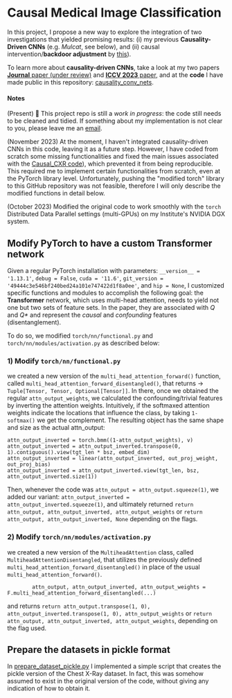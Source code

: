 # Causal Medical Image Classification 

In this project, I propose a new way to explore the integration of two investigations that yielded promising results: (i) my previous **Causality-Driven CNNs** (e.g. _Mulcat_, see below), and (ii) causal intervention/**backdoor adjustment** by [this](https://github.com/zc2024/Causal_CXR)).

To learn more about **causality-driven CNNs**, take a look at my two papers [**Journal** paper (under review)](https://arxiv.org/abs/2309.10399) and [**ICCV 2023** paper](https://openaccess.thecvf.com/content/ICCV2023W/CVAMD/html/Carloni_Causality-Driven_One-Shot_Learning_for_Prostate_Cancer_Grading_from_MRI_ICCVW_2023_paper.html), and at the **code** I have made public in this repository: [causality_conv_nets](https://github.com/gianlucarloni/causality_conv_nets).

#### Notes
(Present) :construction: This project repo is still a _work in progress_: the code still needs to be cleaned and tidied. If something about my implementation is not clear to you, please leave me an [email](mailto:gianluca.carloni@isti.cnr.it).

(November 2023) At the moment, I haven't integrated causality-driven CNNs in this code, leaving it as a future step. However, I have coded from scratch some missing functionalities and fixed the main issues associated with the [Causal_CXR code](https://github.com/zc2024/Causal_CXR)), which prevented it from being reproducible. This required me to implement certain functionalities from scratch, even at the PyTorch library level. Unfortunately, pushing the "modified torch" library to this GitHub repository was not feasible, therefore I will only describe the modified functions in detail below.

(October 2023) Modified the original code to work smoothly with the `torch` Distributed Data Parallel settings (multi-GPUs) on my Institute's NVIDIA DGX system.

## Modify PyTorch to have a custom Transformer network

Given a regular PyTorch installation with parameters:
`__version__ = '1.13.1'`, `debug = False`, `cuda = '11.6'`, `git_version = '49444c3e546bf240bed24a101e747422d1f8a0ee'`, and `hip = None`,
I customized specific functions and modules  to accomplish the following goal: the **Transformer** network, which uses multi-head attention, needs to yield not one but two sets of feature sets. In the paper, they are associated with _Q_ and _Q*_ and represent the _causal_ and _confounding_ features (disentanglement).

To do so, we modified `torch/nn/functional.py` and `torch/nn/modules/activation.py` as described below:

### 1) Modify `torch/nn/functional.py`

we created a new version of the `multi_head_attention_forward()` function, called `multi_head_attention_forward_disentangled()`, that returns -> `Tuple[Tensor, Tensor, Optional[Tensor]]`. In there, once we obtained the regular `attn_output_weights`, we calculated the confounding/trivial features by inverting the attention weights. Intuitively, if the softmaxed attention weights indicate the locations that influence the class, by taking `1-softmax()` we get the complement. The resulting object has the same shape and size as the actual attn_output:

```
attn_output_inverted = torch.bmm((1-attn_output_weights), v)
attn_output_inverted = attn_output_inverted.transpose(0, 1).contiguous().view(tgt_len * bsz, embed_dim)
attn_output_inverted = linear(attn_output_inverted, out_proj_weight, out_proj_bias)
attn_output_inverted = attn_output_inverted.view(tgt_len, bsz, attn_output_inverted.size(1))
```
    
Then, whenever the code was `attn_output = attn_output.squeeze(1)`, we added our variant: `attn_output_inverted = attn_output_inverted.squeeze(1)`, and ultimately returned `return attn_output, attn_output_inverted, attn_output_weights` or `return attn_output, attn_output_inverted, None` depending on the flags.

### 2) Modify `torch/nn/modules/activation.py`

we created a new version of the `MultiheadAttention` class, called `MultiheadAttentionDisentangled`, that utilizes the previously defined `multi_head_attention_forward_disentangled()` in place of the usual `multi_head_attention_forward()`.

```
        attn_output, attn_output_inverted, attn_output_weights = F.multi_head_attention_forward_disentangled(...)
```
and returns `return attn_output.transpose(1, 0), attn_output_inverted.transpose(1, 0), attn_output_weights` or `return attn_output, attn_output_inverted, attn_output_weights`, depending on the flag used.

## Prepare the datasets in pickle format

In [prepare_dataset_pickle.py](https://github.com/gianlucarloni/causal_medimg/blob/main/prepare_dataset_pickle.py) I implemented a simple script that creates the pickle version of the Chest X-Ray dataset. In fact, this was somehow assumed to exist in the original version of the code, without giving any indication of how to obtain it.
